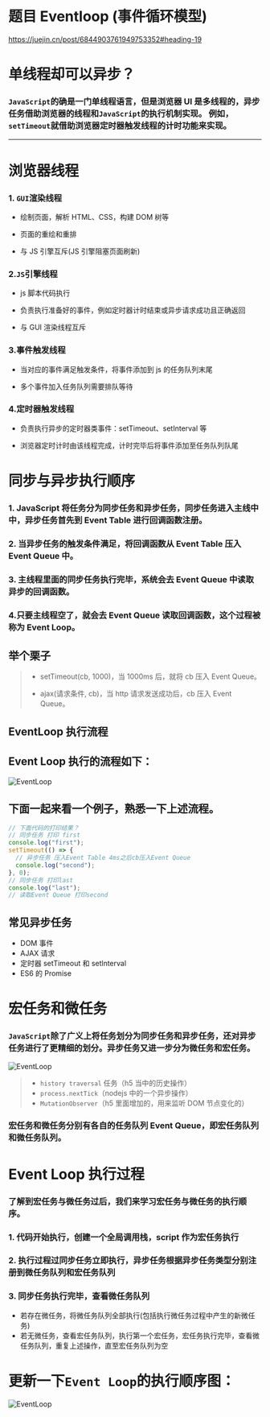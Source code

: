 # 题目 Eventloop (事件循环模型)
https://juejin.cn/post/6844903761949753352#heading-19
# 单线程却可以异步？

### `JavaScript`的确是一门单线程语言，但是浏览器 UI 是多线程的，异步任务借助浏览器的线程和`JavaScript`的执行机制实现。 例如，`setTimeout`就借助浏览器定时器触发线程的计时功能来实现。

---

# 浏览器线程

### 1. `GUI`渲染线程

- 绘制页面，解析 HTML、CSS，构建 DOM 树等

* 页面的重绘和重排

- 与 JS 引擎互斥(JS 引擎阻塞页面刷新)

### 2.`JS`引擎线程

- js 脚本代码执行

* 负责执行准备好的事件，例如定时器计时结束或异步请求成功且正确返回

- 与 GUI 渲染线程互斥

### 3.事件触发线程

- 当对应的事件满足触发条件，将事件添加到 js 的任务队列末尾

* 多个事件加入任务队列需要排队等待

### 4.定时器触发线程

- 负责执行异步的定时器类事件：setTimeout、setInterval 等

* 浏览器定时计时由该线程完成，计时完毕后将事件添加至任务队列队尾

# 同步与异步执行顺序

### 1. JavaScript 将任务分为同步任务和异步任务，同步任务进入主线中中，异步任务首先到 Event Table 进行回调函数注册。

### 2. 当异步任务的触发条件满足，将回调函数从 Event Table 压入 Event Queue 中。

### 3. 主线程里面的同步任务执行完毕，系统会去 Event Queue 中读取异步的回调函数。

### 4.只要主线程空了，就会去 Event Queue 读取回调函数，这个过程被称为 Event Loop。

## 举个栗子

> - setTimeout(cb, 1000)，当 1000ms 后，就将 cb 压入 Event Queue。
>
> * ajax(请求条件, cb)，当 http 请求发送成功后，cb 压入 Event Queue。

## EventLoop 执行流程

## Event Loop 执行的流程如下：

![EventLoop](https://github.com/Yusup64/Interview-Preparation/blob/main/Browser/images/EventLoop.jpg?raw=true)

## 下面一起来看一个例子，熟悉一下上述流程。

```javascript
// 下面代码的打印结果？
// 同步任务 打印 first
console.log("first");
setTimeout(() => {
  // 异步任务 压入Event Table 4ms之后cb压入Event Queue
  console.log("second");
}, 0);
// 同步任务 打印last
console.log("last");
// 读取Event Queue 打印second
```

## 常见异步任务

- DOM 事件
- AJAX 请求
- 定时器 setTimeout 和 setlnterval
- ES6 的 Promise

# 宏任务和微任务

### `JavaScript`除了广义上将任务划分为同步任务和异步任务，还对异步任务进行了更精细的划分。异步任务又进一步分为微任务和宏任务。

![EventLoop](https://github.com/Yusup64/Interview-Preparation/blob/main/Browser/images/taskSort.jpg?raw=true)

> - `history traversal` 任务（h5 当中的历史操作）
> - `process.nextTick`（nodejs 中的一个异步操作）
> - `MutationObserver`（h5 里面增加的，用来监听 DOM 节点变化的）

### 宏任务和微任务分别有各自的任务队列 Event Queue，即宏任务队列和微任务队列。

# Event Loop 执行过程

### 了解到宏任务与微任务过后，我们来学习宏任务与微任务的执行顺序。

### 1. 代码开始执行，创建一个全局调用栈，script 作为宏任务执行

### 2. 执行过程过同步任务立即执行，异步任务根据异步任务类型分别注册到微任务队列和宏任务队列

### 3. 同步任务执行完毕，查看微任务队列

- 若存在微任务，将微任务队列全部执行(包括执行微任务过程中产生的新微任务)
- 若无微任务，查看宏任务队列，执行第一个宏任务，宏任务执行完毕，查看微任务队列，重复上述操作，直至宏任务队列为空

# 更新一下`Event Loop`的执行顺序图：

![EventLoop](https://github.com/Yusup64/Interview-Preparation/blob/main/Browser/images/EventLoop2.jpg?raw=true)

